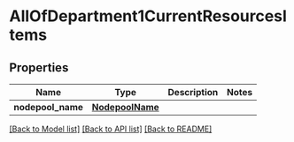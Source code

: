 # AllOfDepartment1CurrentResourcesItems

## Properties
Name | Type | Description | Notes
------------ | ------------- | ------------- | -------------
**nodepool_name** | [**NodepoolName**](NodepoolName.md) |  | 

[[Back to Model list]](../README.md#documentation-for-models) [[Back to API list]](../README.md#documentation-for-api-endpoints) [[Back to README]](../README.md)


